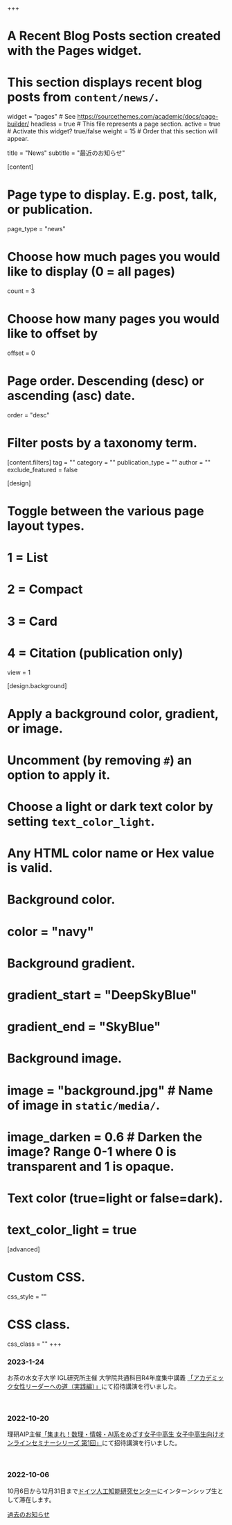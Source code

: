 +++
# A Recent Blog Posts section created with the Pages widget.
# This section displays recent blog posts from `content/news/`.

widget = "pages"  # See https://sourcethemes.com/academic/docs/page-builder/
headless = true  # This file represents a page section.
active = true  # Activate this widget? true/false
weight = 15  # Order that this section will appear.

title = "News"
subtitle = "最近のお知らせ"

[content]
  # Page type to display. E.g. post, talk, or publication.
  page_type = "news"

  # Choose how much pages you would like to display (0 = all pages)
  count = 3

  # Choose how many pages you would like to offset by
  offset = 0

  # Page order. Descending (desc) or ascending (asc) date.
  order = "desc"

  # Filter posts by a taxonomy term.
  [content.filters]
    tag = ""
    category = ""
    publication_type = ""
    author = ""
    exclude_featured = false

[design]
  # Toggle between the various page layout types.
  #   1 = List
  #   2 = Compact
  #   3 = Card
  #   4 = Citation (publication only)
  view = 1

[design.background]
  # Apply a background color, gradient, or image.
  #   Uncomment (by removing `#`) an option to apply it.
  #   Choose a light or dark text color by setting `text_color_light`.
  #   Any HTML color name or Hex value is valid.

  # Background color.
  # color = "navy"

  # Background gradient.
  # gradient_start = "DeepSkyBlue"
  # gradient_end = "SkyBlue"

  # Background image.
  # image = "background.jpg"  # Name of image in `static/media/`.
  # image_darken = 0.6  # Darken the image? Range 0-1 where 0 is transparent and 1 is opaque.

  # Text color (true=light or false=dark).
  # text_color_light = true  

[advanced]
 # Custom CSS.
 css_style = ""

 # CSS class.
 css_class = ""
+++
### 2023-1-24
お茶の水女子大学 IGL研究所主催 大学院共通科目R4年度集中講義 [「アカデミック女性リーダーへの道（実践編）」](https://www.cf.ocha.ac.jp/igl/j/menu/leadership/groupingmenu/lecture/acajojissen2022.html)にて招待講演を行いました。

<br>


### 2022-10-20
理研AIP主催[「集まれ！数理・情報・AI系をめざす女子中高生 女子中高生向けオンラインセミナーシリーズ 第1回」](https://aip.riken.jp/sympo/surijohoai-female-students-seminar/?lang=ja)にて招待講演を行いました。<a class="fa-brands fa-youtube" href="https://www.youtube.com/watch?v=RxtTYodFPlo" target="new"></a>

<br>

### 2022-10-06
10月6日から12月31日まで[ドイツ人工知能研究センター](https://www.dfki.de/en/web)にインターンシップ生として滞在します。

[過去のお知らせ ](news)<i class="fas fa-angle-right"></i>